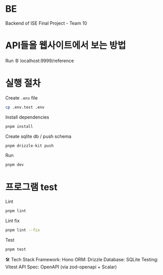 # BE

Backend of ISE Final Project - Team 10

# API들을 웹사이트에서 보는 방법

Run 후 localhost:9999/reference

# 실행 절차

Create `.env` file

```sh
cp .env.test .env
```

Install dependencies

```sh
pnpm install
```

Create sqlite db / push schema

```sh
pnpm drizzle-kit push
```

Run

```sh
pnpm dev
```

# 프로그램 test

Lint

```sh
pnpm lint
```

Lint fix

```sh
pnpm lint --fix
```

Test

```sh
pnpm test
```

🛠️ Tech Stack
Framework: Hono
ORM: Drizzle
Database: SQLite
Testing: Vitest
API Spec: OpenAPI (via zod-openapi + Scalar)
